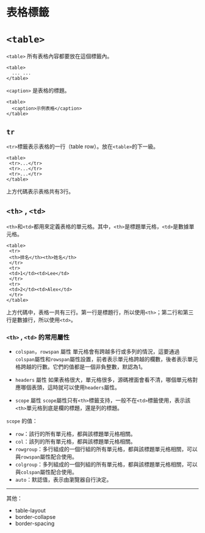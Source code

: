 # 表格標籤

# `<table>`
`<table>` 所有表格內容都要放在這個標籤內。

```
<table>
  ... ...
</table>
```

`<caption>` 是表格的標題。

```
<table>
  <caption>示例表格</caption>
</table>
```


## `tr`
`<tr>`標籤表示表格的一行（table row）。放在`<table>`的下一級。

```
<table>
 <tr>...</tr>
 <tr>...</tr>
 <tr>...</tr>
</table>
```

上方代碼表示表格共有3行。


## `<th>` , `<td>`
`<th>`和`<td>`都用來定義表格的單元格。其中，`<th>`是標題單元格，`<td>`是數據單元格。

```
<table>
 <tr>
 <th>排名</th><th>姓名</th>
 </tr>
 <tr>
 <td>1</td><td>Lee</td>
 </tr>
 <tr>
 <td>2</td><td>Alex</td>
 </tr>
</table>
```

上方代碼中，表格一共有三行。第一行是標題行，所以使用`<th>`；第二行和第三行是數據行，所以使用`<td>`。

### `<th>` , `<td>` 的常用屬性
- `colspan`，`rowspan` 屬性
單元格會有跨越多行或多列的情況，這要通過`colspan`屬性和`rowspan`屬性設置，前者表示單元格跨越的欄數，後者表示單元格跨越的行數。它們的值都是一個非負整數，默認為1。

- `headers` 屬性
如果表格很大，單元格很多，源碼裡面會看不清，哪個單元格對應哪個表頭，這時就可以使用`headers`屬性。

- `scope` 屬性
`scope`屬性只有`<th>`標籤支持，一般不在`<td>`標籤使用，表示該`<th>`單元格到底是欄的標題，還是列的標題。

`scope` 的值：
- `row`：該行的所有單元格，都與該標題單元格相關。
- `col`：該列的所有單元格，都與該標題單元格相關。
- `rowgroup`：多行組成的一個行組的所有單元格，都與該標題單元格相關，可以與`rowspan`屬性配合使用。
- `colgroup`：多列組成的一個列組的所有單元格，都與該標題單元格相關，可以與`colspan`屬性配合使用。
- `auto`：默認值，表示由瀏覽器自行決定。

--- 

其他：
- table-layout
- border-collapse
- border-spacing

